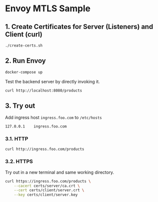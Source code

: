 # Envoy MTLS Sample

## 1. Create Certificates for Server (Listeners) and Client (curl)

```sh
./create-certs.sh
```

## 2. Run Envoy

```sh
docker-compose up
```

Test the backend server by directly invoking it.
```sh
curl http://localhost:8080/products
```

## 3. Try out

Add ingress host `ingress.foo.com` to `/etc/hosts`
```
127.0.0.1    ingress.foo.com
```

### 3.1. HTTP

```sh
curl http://ingress.foo.com/products
```

### 3.2. HTTPS

Try out in a new terminal and same working directory.
```sh
curl https://ingress.foo.com/products \
    --cacert certs/server/ca.crt \
    --cert certs/client/server.crt \
    --key certs/client/server.key
```
